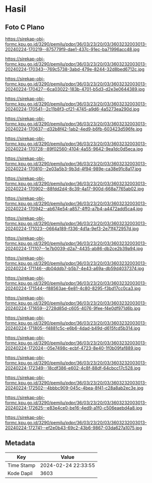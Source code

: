 # Hasil

## Foto C Plano

https://sirekap-obj-formc.kpu.go.id/3290/pemilu/pdpr/36/03/23/20/03/3603232003013-20240224-170219--875779f9-dae1-437c-91ec-ba71996acc48.jpg

https://sirekap-obj-formc.kpu.go.id/3290/pemilu/pdpr/36/03/23/20/03/3603232003013-20240224-170343--769c5738-3abd-479e-8244-32d8bed6712c.jpg

https://sirekap-obj-formc.kpu.go.id/3290/pemilu/pdpr/36/03/23/20/03/3603232003013-20240224-170427--6ca03022-183b-4701-b5d3-d2e3e0644389.jpg

https://sirekap-obj-formc.kpu.go.id/3290/pemilu/pdpr/36/03/23/20/03/3603232003013-20240224-170541--2c11b8f3-cf21-4745-a9d6-4a5273ea290d.jpg

https://sirekap-obj-formc.kpu.go.id/3290/pemilu/pdpr/36/03/23/20/03/3603232003013-20240224-170637--d32b8f42-1ab2-4ed9-b6fb-603423d596fe.jpg

https://sirekap-obj-formc.kpu.go.id/3290/pemilu/pdpr/36/03/23/20/03/3603232003013-20240224-170728--89f02560-4104-4a55-9642-9ea1dc0d5eca.jpg

https://sirekap-obj-formc.kpu.go.id/3290/pemilu/pdpr/36/03/23/20/03/3603232003013-20240224-170810--2e03a5b3-9b3d-4f94-989e-ca38e91c8a17.jpg

https://sirekap-obj-formc.kpu.go.id/3290/pemilu/pdpr/36/03/23/20/03/3603232003013-20240224-170902--88fdd2d4-8c39-4a17-900d-668a7765ab02.jpg

https://sirekap-obj-formc.kpu.go.id/3290/pemilu/pdpr/36/03/23/20/03/3603232003013-20240224-170942--ab674e54-a857-4ff0-a7b4-a4472add5ca4.jpg

https://sirekap-obj-formc.kpu.go.id/3290/pemilu/pdpr/36/03/23/20/03/3603232003013-20240224-171023--0664a189-f336-4d1a-9ef3-2e71f472957d.jpg

https://sirekap-obj-formc.kpu.go.id/3290/pemilu/pdpr/36/03/23/20/03/3603232003013-20240224-171107--1e7b0039-d2a7-4435-ab86-db2ce2b39a94.jpg

https://sirekap-obj-formc.kpu.go.id/3290/pemilu/pdpr/36/03/23/20/03/3603232003013-20240224-171146--db04ddb7-b5b7-4e43-a69a-db59d4037374.jpg

https://sirekap-obj-formc.kpu.go.id/3290/pemilu/pdpr/36/03/23/20/03/3603232003013-20240224-171544--f88563ae-6e81-4c80-8295-f3bd17cc0ca3.jpg

https://sirekap-obj-formc.kpu.go.id/3290/pemilu/pdpr/36/03/23/20/03/3603232003013-20240224-171659--2728d85d-c605-4076-9fee-f4e0df971d6b.jpg

https://sirekap-obj-formc.kpu.go.id/3290/pemilu/pdpr/36/03/23/20/03/3603232003013-20240224-171805--f4881c5c-e6b6-4dad-b49d-d615fcd5b314.jpg

https://sirekap-obj-formc.kpu.go.id/3290/pemilu/pdpr/36/03/23/20/03/3603232003013-20240224-172024--05e7498c-ecbf-4723-8e40-1f0b09faf889.jpg

https://sirekap-obj-formc.kpu.go.id/3290/pemilu/pdpr/36/03/23/20/03/3603232003013-20240224-172349--18cdf386-e602-4c8f-88df-64cbcc17c528.jpg

https://sirekap-obj-formc.kpu.go.id/3290/pemilu/pdpr/36/03/23/20/03/3603232003013-20240224-172502--4bbbc909-045c-4bea-8f41-c28a8ab2ec3e.jpg

https://sirekap-obj-formc.kpu.go.id/3290/pemilu/pdpr/36/03/23/20/03/3603232003013-20240224-172625--e83e4ce0-be16-4ed9-a1f0-c506eaebd4a8.jpg

https://sirekap-obj-formc.kpu.go.id/3290/pemilu/pdpr/36/03/23/20/03/3603232003013-20240224-172741--ef2e0b43-69c2-43b6-9867-03da627a1075.jpg


## Metadata

| Key        | Value               |
| ---------- | ------------------- |
| Time Stamp | 2024-02-24 22:33:55 |
| Kode Dapil | 3603                |



